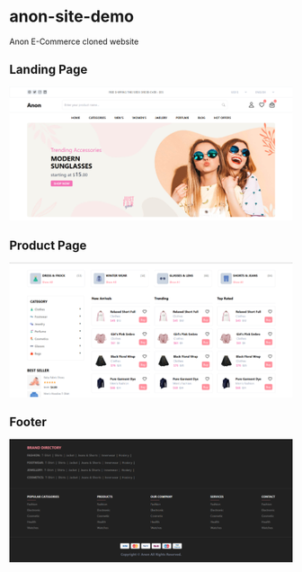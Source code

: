 # anon-site-demo

Anon E-Commerce cloned website

## Landing Page

![Landing Page](https://github.com/Clituschris/anon-site-demo/blob/main/public/screenshots/landing-page.png)

## Product Page

![Product Page](https://github.com/Clituschris/anon-site-demo/blob/main/public/screenshots/product-page.png)

## Footer

![Footer](https://github.com/Clituschris/anon-site-demo/blob/main/public/screenshots/footer.png)
